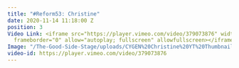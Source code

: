 ```yaml
---
title: "#Reform53: Christine"
date: 2020-11-14 11:18:00 Z
position: 3
Video Link: <iframe src="https://player.vimeo.com/video/379073876" width="640" height="360"
  frameborder="0" allow="autoplay; fullscreen" allowfullscreen></iframe>
Image: "/The-Good-Side-Stage/uploads/CYGEN%20Christine%20YT%20Thumbnail.png"
video-id: https://player.vimeo.com/video/379073876
---
```



